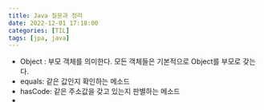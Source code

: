 ```yaml
---
title: Java 질문과 정리
date: 2022-12-01 17:18:00
categories: [TIL]
tags: [jpa, java]  
---
```


- Object : 부모 객체를 의미한다. 모든 객체들은 기본적으로 Object를 부모로 갖는다.
- equals: 같은 값인지 확인하는 메소드
- hasCode: 같은 주소값을 갖고 있는지 판별하는 메소드
- 